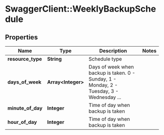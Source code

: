 # SwaggerClient::WeeklyBackupSchedule

## Properties
Name | Type | Description | Notes
------------ | ------------- | ------------- | -------------
**resource_type** | **String** | Schedule type | 
**days_of_week** | **Array&lt;Integer&gt;** | Days of week when backup is taken. 0 - Sunday, 1 - Monday, 2 - Tuesday, 3 - Wednesday ... | 
**minute_of_day** | **Integer** | Time of day when backup is taken | 
**hour_of_day** | **Integer** | Time of day when backup is taken | 


